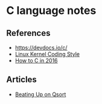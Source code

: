 # C language notes

## References

- https://devdocs.io/c/
- [Linux Kernel Coding Style](https://slurm.schedmd.com/coding_style.pdf)
- [How to C in 2016](https://matt.sh/howto-c)

## Articles

- [Beating Up on Qsort](https://travisdowns.github.io/blog/2019/05/22/sorting.html)
